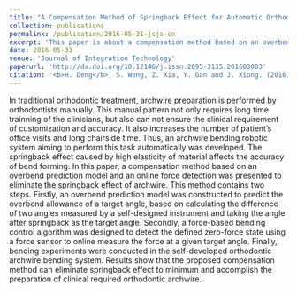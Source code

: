 ```yaml
---
title: "A Compensation Method of Springback Effect for Automatic Orthodontic Archwire Preparation"
collection: publications
permalink: /publication/2016-05-31-jcjs-cn
excerpt: 'This paper is about a compensation method based on an overbend prediction model and an online force detection was presented to eliminate the springback effect of archwire.'
date: 2016-05-31
venue: 'Journal of Integration Technology'
paperurl: 'http://dx.doi.org/10.12146/j.issn.2095-3135.201603003'
citation: '<b>H. Deng</b>, S. Weng, Z. Xia, Y. Gan and J. Xiong. (2016). &quot;A Compensation Method of Springback Effect for Automatic Orthodontic Archwire Preparation.&quot; <i><b>Journal of Integration Technology</b></i>, 2016,5(3):20-27.'
---
```


In traditional orthodontic treatment, archwire preparation is performed by orthodontists manually. This manual pattern not only requires long time trainning of the clinicians, but also can not ensure the clinical requirement of customization and accuracy. It also increases the number of patient’s office visits and long chairside time. Thus, an archwire bending robotic system aiming to perform this task automatically was developed. The springback effect caused by high elasticity of material affects the accuracy of bend forming. In this paper, a compensation method based on an overbend prediction model and an online force detection was presented to eliminate the springback effect of archwire. This method contains two steps. Firstly, an overbend prediction model was constructed to predict the overbend allowance of a target angle, based on calculating the difference of two angles measured by a self-designed instrument and taking the angle after springback as the target angle. Secondly, a force-based bending control algorithm was designed to detect the defined zero-force state using a force sensor to online measure the force at a given target angle. Finally, bending experiments were conducted in the self-developed orthodontic archwire bending system. Results show that the proposed compensation method can eliminate springback effect to minimum and accomplish the preparation of clinical required orthodontic archwire.
